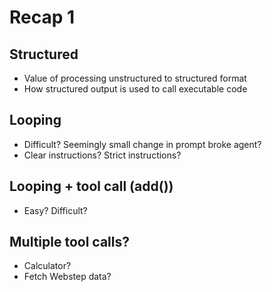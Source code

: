 # Recap 1
## Structured
- Value of processing unstructured to structured format
- How structured output is used to call executable code

## Looping
- Difficult? Seemingly small change in prompt broke agent?
- Clear instructions? Strict instructions?

## Looping + tool call (**add()**)
- Easy? Difficult?

## Multiple tool calls?
- Calculator?
- Fetch Webstep data?